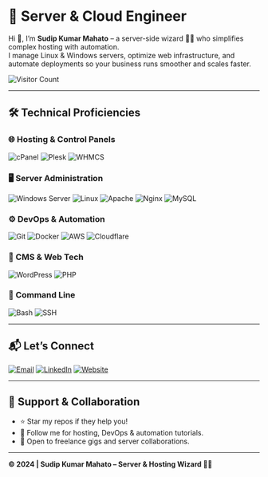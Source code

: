 # 🚀 Server & Cloud Engineer
Hi 👋, I’m **Sudip Kumar Mahato** – a server-side wizard 🧙‍♂️ who simplifies complex hosting with automation.  
I manage Linux & Windows servers, optimize web infrastructure, and automate deployments so your business runs smoother and scales faster.

![Visitor Count](https://komarev.com/ghpvc/?username=ezsudeep&style=flat-square&color=blue)

---

## 🛠️ Technical Proficiencies

### 🌐 Hosting & Control Panels  
![cPanel](https://img.shields.io/badge/cPanel-FF6C2C?style=flat-square&logo=cpanel&logoColor=white)
![Plesk](https://img.shields.io/badge/Plesk-52BBE6?style=flat-square&logo=plesk&logoColor=white)
![WHMCS](https://img.shields.io/badge/WHMCS-7D1B7D?style=flat-square&logo=whmcs&logoColor=white)

### 🖥️ Server Administration  
![Windows Server](https://img.shields.io/badge/Windows_Server-0078D6?style=flat-square&logo=windows&logoColor=white)
![Linux](https://img.shields.io/badge/Linux-FCC624?style=flat-square&logo=linux&logoColor=black)
![Apache](https://img.shields.io/badge/Apache-D22128?style=flat-square&logo=apache&logoColor=white)
![Nginx](https://img.shields.io/badge/Nginx-009639?style=flat-square&logo=nginx&logoColor=white)
![MySQL](https://img.shields.io/badge/MySQL-4479A1?style=flat-square&logo=mysql&logoColor=white)

### ⚙️ DevOps & Automation  
![Git](https://img.shields.io/badge/Git-F05032?style=flat-square&logo=git&logoColor=white)
![Docker](https://img.shields.io/badge/Docker-2496ED?style=flat-square&logo=docker&logoColor=white)
![AWS](https://img.shields.io/badge/AWS-232F3E?style=flat-square&logo=amazon-aws&logoColor=white)
![Cloudflare](https://img.shields.io/badge/Cloudflare-F38020?style=flat-square&logo=cloudflare&logoColor=white)

### 📝 CMS & Web Tech  
![WordPress](https://img.shields.io/badge/WordPress-21759B?style=flat-square&logo=wordpress&logoColor=white)
![PHP](https://img.shields.io/badge/PHP-777BB4?style=flat-square&logo=php&logoColor=white)

### 🧠 Command Line  
![Bash](https://img.shields.io/badge/Bash-4EAA25?style=flat-square&logo=gnu-bash&logoColor=white)
![SSH](https://img.shields.io/badge/SSH-000000?style=flat-square&logo=ssh&logoColor=white)

---

## 📬 Let’s Connect

[![Email](https://img.shields.io/badge/Gmail-D14836?style=flat-square&logo=gmail&logoColor=white)](mailto:ezsudeep@gmail.com)
[![LinkedIn](https://img.shields.io/badge/LinkedIn-0077B5?style=flat-square&logo=linkedin&logoColor=white)](https://linkedin.com/in/ezsudeep)
[![Website](https://img.shields.io/badge/Website-000000?style=flat-square&logo=google-chrome&logoColor=white)](https://protozoahost.com)

---

## 🙌 Support & Collaboration

- ⭐ Star my repos if they help you!
- 🔔 Follow me for hosting, DevOps & automation tutorials.
- 💬 Open to freelance gigs and server collaborations.

---

**© 2024 | Sudip Kumar Mahato – Server & Hosting Wizard 🧙‍♂️**
